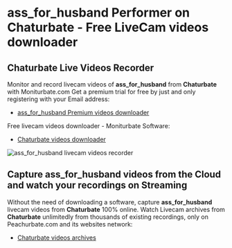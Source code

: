 # ass_for_husband Performer on Chaturbate - Free LiveCam videos downloader

## Chaturbate Live Videos Recorder

Monitor and record livecam videos of **ass_for_husband** from **Chaturbate** with Moniturbate.com
Get a premium trial for free by just and only registering with your Email address:
* [ass_for_husband Premium videos downloader](https://moniturbate.com/request-demo-licence-key.html)

Free livecam videos downloader - Moniturbate Software:
* [Chaturbate videos downloader](https://moniturbate.com/moniturbate-download-software.html)

![ass_for_husband livecam videos recorder](https://peachurnet.com/templates/moniturbate-software.png)


## Capture ass_for_husband videos from the Cloud and watch your recordings on Streaming

Without the need of downloading a software, capture **ass_for_husband** livecam videos from **Chaturbate** 100% online.
Watch Livecam archives from **Chaturbate** unlimitedly from thousands of existing recordings, only on Peachurbate.com and its websites network:
* [Chaturbate videos archives](https://peachurnet.com/)